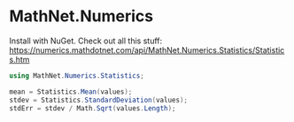 # MathNet.Numerics
Install with NuGet. Check out all this stuff: https://numerics.mathdotnet.com/api/MathNet.Numerics.Statistics/Statistics.htm

```cs
using MathNet.Numerics.Statistics;
```

```cs
mean = Statistics.Mean(values);
stdev = Statistics.StandardDeviation(values);
stdErr = stdev / Math.Sqrt(values.Length);
```
